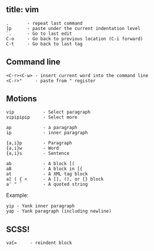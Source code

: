 title: vim
----

    .       - repeat last command
    ]p      - paste under the current indentation level
    `.      - Go to last edit
    C-o     - Go back to previous location (C-i forward)
    C-t     - Go back to last tag

Command line
------------

    <C-r><C-w> - insert current word into the command line
    <C-r>"     - paste from " register

Motions
-------

    vip           - Select paragraph
    vipipipip     - Select more

    ap            - a paragraph
    ip            - inner paragraph

    {a,i}p        - Paragraph
    {a,i}w        - Word
    {a,i}s        - Sentence

    ab            - A block [(
    aB            - A block in [{
    at            - A XML tag block
    a[ ( { <      - A [], (), or {} block
    a' " `        - A quoted string


Example:

    yip - Yank inner paragraph
    yap - Yank paragraph (including newline)

SCSS!
-----

    va{=     - reindent block
